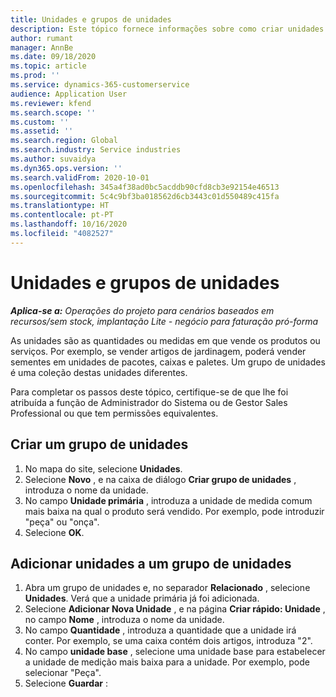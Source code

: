 ```yaml
---
title: Unidades e grupos de unidades
description: Este tópico fornece informações sobre como criar unidades e grupos unitários no Dynamics 365 Project Operations.
author: rumant
manager: AnnBe
ms.date: 09/18/2020
ms.topic: article
ms.prod: ''
ms.service: dynamics-365-customerservice
audience: Application User
ms.reviewer: kfend
ms.search.scope: ''
ms.custom: ''
ms.assetid: ''
ms.search.region: Global
ms.search.industry: Service industries
ms.author: suvaidya
ms.dyn365.ops.version: ''
ms.search.validFrom: 2020-10-01
ms.openlocfilehash: 345a4f38ad0bc5acddb90cfd8cb3e92154e46513
ms.sourcegitcommit: 5c4c9bf3ba018562d6cb3443c01d550489c415fa
ms.translationtype: HT
ms.contentlocale: pt-PT
ms.lasthandoff: 10/16/2020
ms.locfileid: "4082527"
---
```

# <a name="units-and-unit-groups"></a>Unidades e grupos de unidades

_**Aplica-se a:** Operações do projeto para cenários baseados em recursos/sem stock, implantação Lite - negócio para faturação pró-forma_

As unidades são as quantidades ou medidas em que vende os produtos ou serviços. Por exemplo, se vender artigos de jardinagem, poderá vender sementes em unidades de pacotes, caixas e paletes. Um grupo de unidades é uma coleção destas unidades diferentes.

Para completar os passos deste tópico, certifique-se de que lhe foi atribuída a função de Administrador do Sistema ou de Gestor Sales Professional ou que tem permissões equivalentes.

## <a name="create-a-unit-group"></a>Criar um grupo de unidades

1. No mapa do site, selecione **Unidades**.
2. Selecione **Novo** , e na caixa de diálogo **Criar grupo de unidades** , introduza o nome da unidade.
3. No campo **Unidade primária** , introduza a unidade de medida comum mais baixa na qual o produto será vendido. Por exemplo, pode introduzir "peça" ou "onça".
4. Selecione **OK**.

## <a name="add-units-to-a-unit-group"></a>Adicionar unidades a um grupo de unidades

1. Abra um grupo de unidades e, no separador **Relacionado** , selecione **Unidades**. Verá que a unidade primária já foi adicionada.
2. Selecione **Adicionar Nova Unidade** , e na página **Criar rápido: Unidade** , no campo **Nome** , introduza o nome da unidade.
3. No campo **Quantidade** , introduza a quantidade que a unidade irá conter. Por exemplo, se uma caixa contém dois artigos, introduza "2". 
4. No campo **unidade base** , selecione uma unidade base para estabelecer a unidade de medição mais baixa para a unidade. Por exemplo, pode selecionar "Peça".
5. Selecione **Guardar** :

